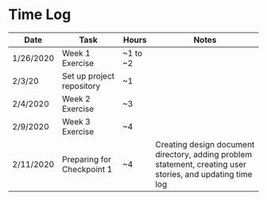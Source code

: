 # Time Log

| Date | Task | Hours | Notes|
|------|------|-------|------|
|1/26/2020|Week 1 Exercise|~1 to ~2||
|2/3/20|Set up project repository|~1||
|2/4/2020|Week 2 Exercise|~3||
|2/9/2020|Week 3 Exercise|~4||
|2/11/2020|Preparing for Checkpoint 1|~4|Creating design document directory, adding problem statement, creating user stories, and updating time log|